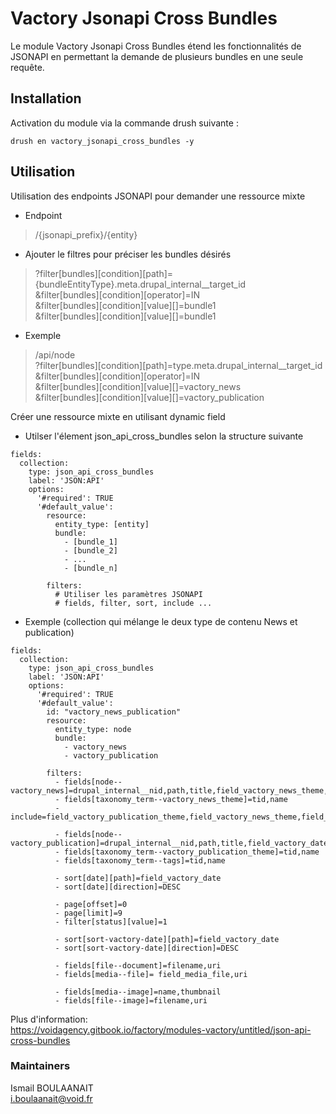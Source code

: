 # Vactory Jsonapi Cross Bundles

Le module Vactory Jsonapi Cross Bundles étend les fonctionnalités de JSONAPI
en permettant la demande de plusieurs bundles en une seule requête.

## Installation
Activation du module via la commande drush suivante :

    drush en vactory_jsonapi_cross_bundles -y

## Utilisation

Utilisation des endpoints JSONAPI pour demander une ressource mixte

- Endpoint
> /{jsonapi_prefix}/{entity}
- Ajouter le filtres pour préciser les bundles désirés
> ?filter[bundles][condition][path]={bundleEntityType}.meta.drupal_internal__target_id  
> &filter[bundles][condition][operator]=IN  
> &filter[bundles][condition][value][]=bundle1  
> &filter[bundles][condition][value][]=bundle1

- Exemple
> /api/node  
> ?filter[bundles][condition][path]=type.meta.drupal_internal__target_id  
> &filter[bundles][condition][operator]=IN  
> &filter[bundles][condition][value][]=vactory_news  
> &filter[bundles][condition][value][]=vactory_publication


Créer une ressource mixte en utilisant dynamic field

- Utilser l'élement json_api_cross_bundles selon la structure suivante
```
fields:
  collection:
    type: json_api_cross_bundles
    label: 'JSON:API'
    options:
      '#required': TRUE
      '#default_value':
        resource:
          entity_type: [entity]
          bundle:
            - [bundle_1]
            - [bundle_2]
            - ...
            - [bundle_n]

        filters:
          # Utiliser les paramètres JSONAPI
          # fields, filter, sort, include ...
```
- Exemple (collection qui mélange le deux type de contenu News et publication)
```
fields:
  collection:
    type: json_api_cross_bundles
    label: 'JSON:API'
    options:
      '#required': TRUE
      '#default_value':
        id: "vactory_news_publication"
        resource:
          entity_type: node
          bundle:
            - vactory_news
            - vactory_publication

        filters:
          - fields[node--vactory_news]=drupal_internal__nid,path,title,field_vactory_news_theme,field_vactory_media,field_vactory_excerpt,field_vactory_date
          - fields[taxonomy_term--vactory_news_theme]=tid,name
          - include=field_vactory_publication_theme,field_vactory_news_theme,field_vactory_media,field_vactory_media.thumbnail

          - fields[node--vactory_publication]=drupal_internal__nid,path,title,field_vactory_date,field_vactory_media_document,field_vactory_call_to_action,field_vactory_excerpt,field_vactory_media,field_vactory_publication_theme,field_vactory_tags,field_media_file
          - fields[taxonomy_term--vactory_publication_theme]=tid,name
          - fields[taxonomy_term--tags]=tid,name
          
          - sort[date][path]=field_vactory_date
          - sort[date][direction]=DESC
          
          - page[offset]=0
          - page[limit]=9
          - filter[status][value]=1
          
          - sort[sort-vactory-date][path]=field_vactory_date
          - sort[sort-vactory-date][direction]=DESC

          - fields[file--document]=filename,uri
          - fields[media--file]= field_media_file,uri

          - fields[media--image]=name,thumbnail
          - fields[file--image]=filename,uri
```

Plus d'information:  
https://voidagency.gitbook.io/factory/modules-vactory/untitled/json-api-cross-bundles

### Maintainers
Ismail BOULAANAIT  
<i.boulaanait@void.fr>
